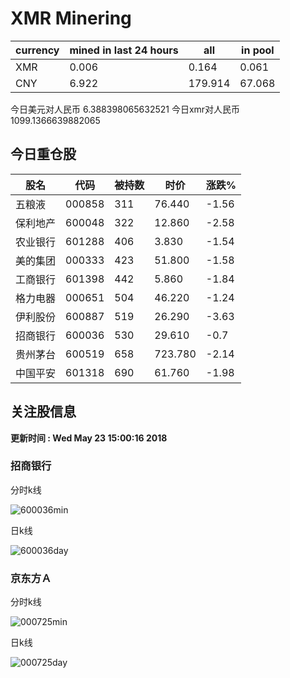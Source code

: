 # XMR Minering

|currency|mined in last 24 hours|all|in pool|
|---|---|---|---|
|XMR|0.006|0.164|0.061|
|CNY|6.922|179.914|67.068|

今日美元对人民币 6.388398065632521	今日xmr对人民币1099.1366639882065


## 今日重仓股 

|股名|代码|被持数|时价|涨跌%|
|---|---|---|---|---|
|五粮液|000858|311|76.440|-1.56|
|保利地产|600048|322|12.860|-2.58|
|农业银行|601288|406|3.830|-1.54|
|美的集团|000333|423|51.800|-1.58|
|工商银行|601398|442|5.860|-1.84|
|格力电器|000651|504|46.220|-1.24|
|伊利股份|600887|519|26.290|-3.63|
|招商银行|600036|530|29.610|-0.7|
|贵州茅台|600519|658|723.780|-2.14|
|中国平安|601318|690|61.760|-1.98|

## 关注股信息
**更新时间 : Wed May 23 15:00:16 2018**
### 招商银行 
分时k线

![600036min](http://image.sinajs.cn/newchart/min/n/sh600036.gif)

日k线

![600036day](http://image.sinajs.cn/newchart/daily/n/sh600036.gif)

### 京东方Ａ 
分时k线

![000725min](http://image.sinajs.cn/newchart/min/n/sz000725.gif)

日k线

![000725day](http://image.sinajs.cn/newchart/daily/n/sz000725.gif)
